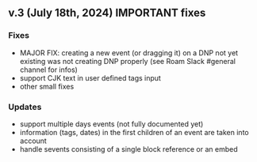 ## v.3 (July 18th, 2024) IMPORTANT fixes

### Fixes
- MAJOR FIX: creating a new event (or dragging it) on a DNP not yet existing was not creating DNP properly (see Roam Slack #general channel for infos)
- support CJK text in user defined tags input
- other small fixes

### Updates
- support multiple days events (not fully documented yet)
- information (tags, dates) in the first children of an event are taken into account
- handle sevents consisting of a single block reference or an embed
